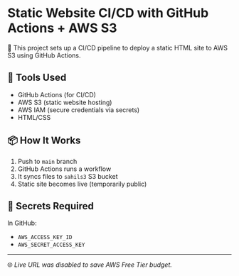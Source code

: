 # Static Website CI/CD with GitHub Actions + AWS S3

🚀 This project sets up a CI/CD pipeline to deploy a static HTML site to AWS S3 using GitHub Actions.

## 🔧 Tools Used

- GitHub Actions (for CI/CD)
- AWS S3 (static website hosting)
- AWS IAM (secure credentials via secrets)
- HTML/CSS

## 📦 How It Works

1. Push to `main` branch
2. GitHub Actions runs a workflow
3. It syncs files to `sahils3` S3 bucket
4. Static site becomes live (temporarily public)

## 🔐 Secrets Required

In GitHub:
- `AWS_ACCESS_KEY_ID`
- `AWS_SECRET_ACCESS_KEY`

---

🌐 *Live URL was disabled to save AWS Free Tier budget.*

